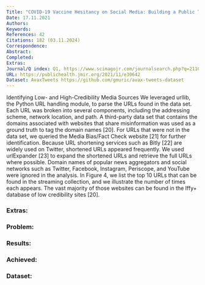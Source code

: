 ```yaml
---
Title: "COVID-19 Vaccine Hesitancy on Social Media: Building a Public Twitter Data Set of Antivaccine Content, Vaccine Misinformation, and Conspiracies"
Date: 17.11.2021
Authors: 
Keywords: 
References: 42
Citations: 182 (03.11.2024)
Correspondence: 
Abstract: 
Completed: 
Extras: 
Journal/Q index: Q1, https://www.scimagojr.com/journalsearch.php?q=21101030810&tip=sid&clean=0
URL: https://publichealth.jmir.org/2021/11/e30642
Dataset: AvaxTweets https://github.com/gmuric/avax-tweets-dataset
---
```

Identifying Low- and High-Credibility Media Sources We leveraged urllib, the Python URL handling module, to parse the URLs found in the data set. Each URL was broken into several components, including the addressing scheme, network location, and path. A third-party data set that contains the domains associated with websites that share misinformation was used as a ground truth to tag the domain names [20]. For URLs that were not in the data set, we queried the Media Bias/Fact Check website [21] for further identification. Because URL shortening services such as Bitly [22] are widely used on Twitter, shortened URLs appeared frequently. We used urlExpander [23] to expand the shortened URLs and retrieve the full URLs where possible. Domain names of popular news aggregators and social networks such as Twitter, Facebook, Instagram, Periscope, and YouTube were ignored in the analysis.
In Figure 4, we list the top 10 URLs that can be found in the streaming collection, and we illustrate the number of times each appears. The vast majority of those websites can be found in the Iffy+ database of low credibility sites [20].

### Extras: 
### Problem: 
### Results: 
### Achieved: 
### Dataset:


